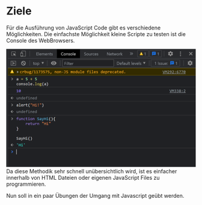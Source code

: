 # Ziele

Für die Ausführung von JavaScript Code gibt es verschiedene Möglichkeiten. Die einfachste Möglichkeit kleine Scripte zu testen ist die Console des WebBrowsers. 

![img.png](img/console.png)
Da diese Methodik sehr schnell unübersichtlich wird, ist es einfacher innerhalb von HTML Dateien oder eigenen JavaScript Files zu programmieren.

Nun soll in ein paar Übungen der Umgang mit Javascript geübt werden.
